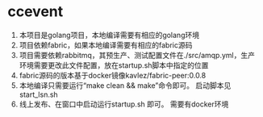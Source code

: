 # ccevent
1. 本项目是golang项目，本地编译需要有相应的golang环境
2. 项目依赖fabric，如果本地编译需要有相应的fabric源码
3. 项目需要依赖rabbitmq，其预生产、测试配置文件在./src/amqp.yml，生产环境需要更改此文件配置，放在startup.sh脚本中指定的位置
4. fabric源码的版本基于docker镜像kavlez/fabric-peer:0.0.8
5. 本地编译只需要运行“make clean && make”命令即可。 启动脚本见start_lsn.sh
6. 线上发布、在窗口中启动运行startup.sh 即可。 需要有docker环境
